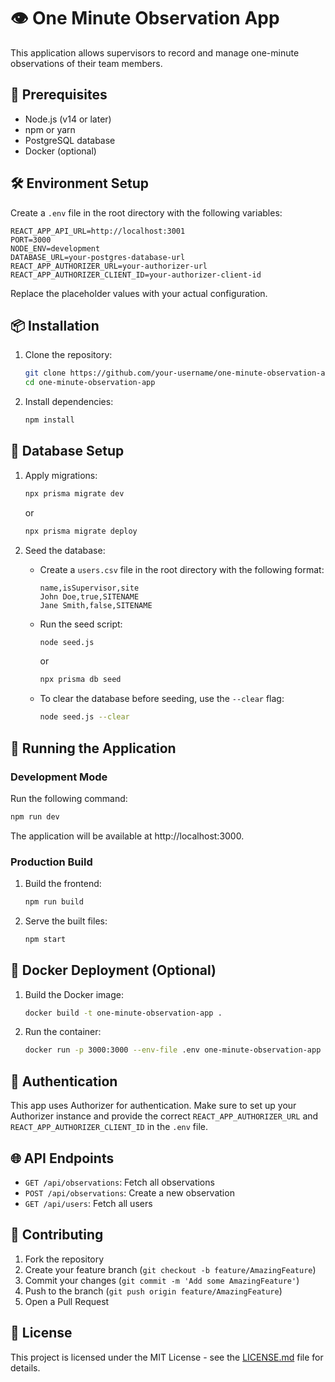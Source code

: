 # 👁️ One Minute Observation App

This application allows supervisors to record and manage one-minute observations of their team members.

## 🚀 Prerequisites

- Node.js (v14 or later)
- npm or yarn
- PostgreSQL database
- Docker (optional)

## 🛠️ Environment Setup

Create a `.env` file in the root directory with the following variables:

```
REACT_APP_API_URL=http://localhost:3001
PORT=3000
NODE_ENV=development
DATABASE_URL=your-postgres-database-url
REACT_APP_AUTHORIZER_URL=your-authorizer-url
REACT_APP_AUTHORIZER_CLIENT_ID=your-authorizer-client-id
```

Replace the placeholder values with your actual configuration.

## 📦 Installation

1. Clone the repository:
   ```bash
   git clone https://github.com/your-username/one-minute-observation-app.git
   cd one-minute-observation-app
   ```

2. Install dependencies:
   ```bash
   npm install
   ```

## 💾 Database Setup

1. Apply migrations:
   ```bash
   npx prisma migrate dev
   ```
   or
   ```bash
   npx prisma migrate deploy
   ```

2. Seed the database:
   - Create a `users.csv` file in the root directory with the following format:
     ```
     name,isSupervisor,site
     John Doe,true,SITENAME
     Jane Smith,false,SITENAME
     ```
   - Run the seed script:
     ```bash
     node seed.js
     ```
     or
     ```bash
     npx prisma db seed
     ```
   - To clear the database before seeding, use the `--clear` flag:
     ```bash
     node seed.js --clear
     ```

## 🚀 Running the Application

### Development Mode

Run the following command:

```bash
npm run dev
```

The application will be available at http://localhost:3000.

### Production Build

1. Build the frontend:
   ```bash
   npm run build
   ```

2. Serve the built files:
   ```bash
   npm start
   ```

## 🐳 Docker Deployment (Optional)

1. Build the Docker image:
   ```bash
   docker build -t one-minute-observation-app .
   ```

2. Run the container:
   ```bash
   docker run -p 3000:3000 --env-file .env one-minute-observation-app
   ```

## 🔐 Authentication

This app uses Authorizer for authentication. Make sure to set up your Authorizer instance and provide the correct `REACT_APP_AUTHORIZER_URL` and `REACT_APP_AUTHORIZER_CLIENT_ID` in the `.env` file.

## 🌐 API Endpoints

- `GET /api/observations`: Fetch all observations
- `POST /api/observations`: Create a new observation
- `GET /api/users`: Fetch all users

## 🤝 Contributing

1. Fork the repository
2. Create your feature branch (`git checkout -b feature/AmazingFeature`)
3. Commit your changes (`git commit -m 'Add some AmazingFeature'`)
4. Push to the branch (`git push origin feature/AmazingFeature`)
5. Open a Pull Request

## 📄 License

This project is licensed under the MIT License - see the [LICENSE.md](LICENSE.md) file for details.